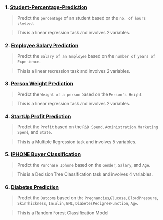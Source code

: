 ### 1. [Student-Percentage-Prediction](https://github.com/SaiJeevanPuchakayala/Prediction-Models/blob/main/Student%20Percentage%20Prediction.ipynb)
> Predict the `percentage` of an student based on the `no. of hours studied`.

> This is a linear regression task and involves 2 variables.

### 2. [Employee Salary Prediction](https://github.com/SaiJeevanPuchakayala/Prediction-Models/tree/main/Salary%20Prediction)
> Predict the `Salary of an Employee` based on the `number of years of Experience`.

> This is a linear regression task and involves 2 variables.

### 3. [Person Weight Prediction](https://github.com/SaiJeevanPuchakayala/Prediction-Models/tree/main/Weight%20Prediction)
> Predict the `Weight of a person` based on the `Person's Height`

> This is a linear regression task and involves 2 variables.

### 4. [StartUp Profit Prediction](https://github.com/SaiJeevanPuchakayala/Prediction-Models/tree/main/Startup%20Profit%20Prediction)
> Predict the `Profit` based on the `R&D Spend`, `Administration`, `Marketing Spend`, and `State`.

> This is a Multiple Regression task and involves 5 variables.

### 5. [IPHONE Buyer Classification](https://github.com/SaiJeevanPuchakayala/Prediction-Models/tree/main/Iphone%20Buyer%20Classification)
> Predict the `Purchase Iphone` based on the `Gender`, `Salary`, and `Age`.

> This is a Decision Tree Classification task and involves 4 variables.

### 6. [Diabetes Prediction](https://github.com/SaiJeevanPuchakayala/Implement-ML/tree/main/Diabetes_Prediction)
> Predict the `Outcome` based on the `Pregnancies`,`Glucose`,	`BloodPressure`,	`SkinThickness`,	`Insulin`,	`BMI`,	`DiabetesPedigreeFunction`,	`Age`.

> This is a Random Forest Classification Model.
